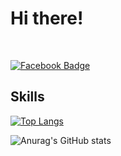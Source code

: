 <h1>Hi there!</h1><br>

[![Facebook Badge](https://img.shields.io/badge/-Facebook-1877f2?logo=facebook&logoColor=white&link={https://www.facebook.com/profile.php?id=100008234440072})]({https://www.facebook.com/profile.php?id=100008234440072}) 

<h2>Skills</h2>































[![Top Langs](https://github-readme-stats.vercel.app/api/top-langs/?username={Ch4nh33})](https://github.com/Ch4nh33/github-readme-stats)


![Anurag's GitHub stats](https://github-readme-stats.vercel.app/api?username=Ch4nh33&show_icons=true&theme=graywhite)
